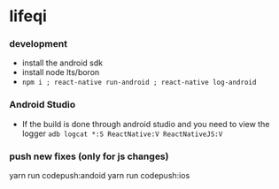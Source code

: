 
# lifeqi

### development

* install the android sdk
* install node lts/boron
* `npm i ; react-native run-android ; react-native log-android`

### Android Studio
* If the build is done through android studio and you need to view the logger
`adb logcat *:S ReactNative:V ReactNativeJS:V `

### push new fixes (only for js changes)
yarn run codepush:andoid
yarn run codepush:ios